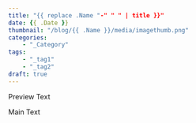 ```yaml
---
title: "{{ replace .Name "-" " " | title }}"
date: {{ .Date }}
thumbnail: "/blog/{{ .Name }}/media/imagethumb.png"
categories:
    - "_Category"
tags:
    - "_tag1"
    - "_tag2"
draft: true
---
```

Preview Text

<!--more-->

Main Text
